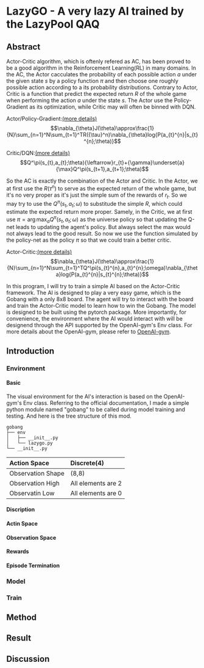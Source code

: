 
# LazyGO - A very lazy AI trained by the LazyPool QAQ



## Abstract
Actor-Critic algorithm, which is oftenly refered as AC, has been proved to be a good algorithm in the Reinforcement Learning(RL) in many domains. In the AC, the Actor cacculates the probability of each possible action $a$ under the given state $s$ by a policy function $\pi$ and then choose one roughly possible action according to a its probability distributions. Contrary to Actor, Critic is a function that predict the expected return $R$ of the whole game when performing the action $a$ under the state $s$. The Actor use the Policy-Gradient as its optimization, while Critic may will often be binned with DQN.

Actor/Policy-Gradient:[(more details)](https://github.com/LazyPool/lazyGO/blob/main/doc/Actor.md)
$$\nabla_{\theta}J(\theta)\approx\frac{1}{N}\sum_{n=1}^N\sum_{t=1}^TR({\tau}^n)\nabla_{\theta}log{P(a_{t}^{n}|s_{t}^{n};\theta)}$$

Critic/DQN:[(more details)](https://github.com/LazyPool/lazyGO/blob/main/doc/Critic.md)
$$Q^\pi(s_{t},a_{t};\theta){\leftarrow}r_{t}+{\gamma}\underset{a}{\max}Q^\pi(s_{t+1},a_{t+1};\theta)$$

So the AC is exactly the combination of the Actor and Critic. In the Actor, we at first use the $R({\tau}^n)$ to serve as the expected return of the whole game, but it's no very proper as it's just the simple sum of the rewards of $r_{t}$. So we may try to use the $Q^\pi(s_{t},a_{t};\omega)$ to substitude the simple $R$, which could estimate the expected return more proper. Samely, in the Critic, we at first use $\pi={\arg\max_{a}}Q^\pi(s_{t},a_{t};\omega)$ as the universe policy so that updating the Q-net leads to updating the agent's policy. But always select the max would not always lead to the good result. So now we use the function simulated by the policy-net as the policy $\pi$ so that we could train a better critic.

Actor-Critic:[(more details)](https://github.com/LazyPool/lazyGO/blob/main/doc/Actor-Critic.md)
$$\nabla_{\theta}J(\theta)\approx\frac{1}{N}\sum_{n=1}^N\sum_{t=1}^TQ^\pi(s_{t}^{n},a_{t}^{n};\omega)\nabla_{\theta}log{P(a_{t}^{n}|s_{t}^{n};\theta)}$$

In this program, I will try to train a simple AI based on the Actor-Critic framework. The AI is designed to play a very easy game, which is the Gobang with a only 8x8 board. The agent will try to interact with the board and train the Actor-Critic model to learn how to win the Gobang. The model is designed to be built using the pytorch package. More importantly, for convenience, the environment where the AI would interact with will be designend through the API supported by the OpenAI-gym's Env class. For more details about the OpenAI-gym, please refer to [OpenAI-gym](https://www.gymlibrary.dev/).



## Introduction
### Environment
#### Basic
The visual environment for the AI's interaction is based on the OpenAI-gym's Env class. Referring to the official documentation, I made a simple python module named "gobang" to be called during model training and testing. And here is the tree structure of this mod.

```
gobang
├── env
│   ├── __init__.py
│   └── lazygo.py
└── __init__.py

```

|Action Space|Discrete(4)|
|:-|:-|
|Observation Shape|(8,8)|
|Observation High|All elements are 2|
|Observatin Low|All elements are 0|

#### Discription
#### Actin Space
#### Observation Space
#### Rewards
#### Episode Termination


### Model


### Train



## Method



## Result



## Discussion
